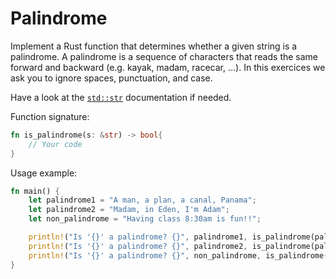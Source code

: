 # Palindrome

Implement a Rust function that determines whether a given string is a palindrome. A palindrome is a sequence of characters that reads the same forward and backward (e.g. kayak, madam, racecar, ...). In this exercices we ask you to ignore spaces, punctuation, and case.

Have a look at the [`std::str`](https://doc.rust-lang.org/std/primitive.str.html) documentation if needed.

Function signature:
```rs
fn is_palindrome(s: &str) -> bool{
    // Your code
}
```

Usage example:
```rs
fn main() {
    let palindrome1 = "A man, a plan, a canal, Panama";
    let palindrome2 = "Madam, in Eden, I'm Adam";
    let non_palindrome = "Having class 8:30am is fun!!";

    println!("Is '{}' a palindrome? {}", palindrome1, is_palindrome(palindrome1)); // True
    println!("Is '{}' a palindrome? {}", palindrome2, is_palindrome(palindrome2)); // True
    println!("Is '{}' a palindrome? {}", non_palindrome, is_palindrome(non_palindrome)); // False
}
```